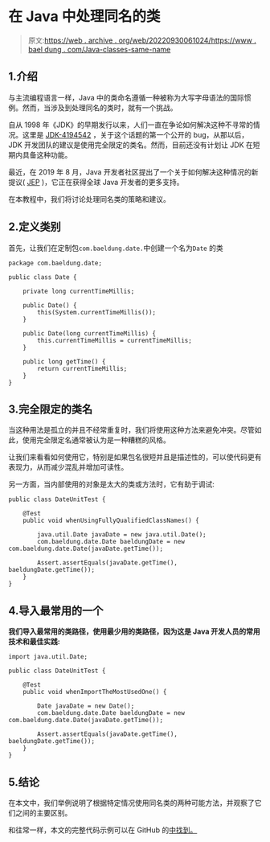 # 在 Java 中处理同名的类

> 原文:[https://web . archive . org/web/20220930061024/https://www . bael dung . com/Java-classes-same-name](https://web.archive.org/web/20220930061024/https://www.baeldung.com/java-classes-same-name)

## 1.介绍

与主流编程语言一样，Java 中的类命名遵循一种被称为大写字母语法的国际惯例。然而，当涉及到处理同名的类时，就有一个挑战。

自从 1998 年《JDK》的早期发行以来，人们一直在争论如何解决这种不寻常的情况。这里是 [JDK-4194542](https://web.archive.org/web/20221101132734/https://bugs.java.com/bugdatabase/view_bug.do?bug_id=4194542 "JDK-4194542") ，关于这个话题的第一个公开的 bug，从那以后，JDK 开发团队的建议是使用完全限定的类名。然而，目前还没有计划让 JDK 在短期内具备这种功能。

最近，在 2019 年 8 月，Java 开发者社区提出了一个关于如何解决这种情况的新提议( [JEP](https://web.archive.org/web/20221101132734/https://gist.github.com/cardil/b29a81efd64a09585076fe00e3d34de7 "JEP") )，它正在获得全球 Java 开发者的更多支持。

在本教程中，我们将讨论处理同名类的策略和建议。

## 2.定义类别

首先，让我们在定制包`com.baeldung.date.`中创建一个名为`Date` 的类

```
package com.baeldung.date;

public class Date {

    private long currentTimeMillis;

    public Date() {
        this(System.currentTimeMillis());
    }

    public Date(long currentTimeMillis) {
        this.currentTimeMillis = currentTimeMillis;
    }

    public long getTime() {
        return currentTimeMillis;
    }
}
```

## 3.完全限定的类名

当这种用法是孤立的并且不经常重复时，我们将使用这种方法来避免冲突。尽管如此，使用完全限定名通常被认为是一种糟糕的风格。

让我们来看看如何使用它，特别是如果包名很短并且是描述性的，可以使代码更有表现力，从而减少混乱并增加可读性。

另一方面，当内部使用的对象是太大的类或方法时，它有助于调试:

```
public class DateUnitTest {

    @Test
    public void whenUsingFullyQualifiedClassNames() {

        java.util.Date javaDate = new java.util.Date();
        com.baeldung.date.Date baeldungDate = new com.baeldung.date.Date(javaDate.getTime());

        Assert.assertEquals(javaDate.getTime(), baeldungDate.getTime());
    }
}
```

## 4.导入最常用的一个

**我们导入最常用的类路径，使用最少用的类路径，因为这是 Java 开发人员的常用技术和最佳实践:**

```
import java.util.Date;

public class DateUnitTest {

    @Test
    public void whenImportTheMostUsedOne() {

        Date javaDate = new Date();
        com.baeldung.date.Date baeldungDate = new com.baeldung.date.Date(javaDate.getTime());

        Assert.assertEquals(javaDate.getTime(), baeldungDate.getTime());
    }
}
```

## 5.结论

在本文中，我们举例说明了根据特定情况使用同名类的两种可能方法，并观察了它们之间的主要区别。

和往常一样，本文的完整代码示例可以在 GitHub 的[中找到。](https://web.archive.org/web/20221101132734/https://github.com/eugenp/tutorials/tree/master/core-java-modules/core-java-lang-5)